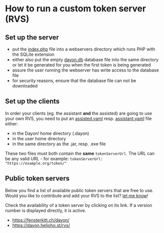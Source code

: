 # How to run a custom token server (RVS)

## Set up the server

* put the [index.php](https://raw.githubusercontent.com/RetGal/Dayon/master/ext/index.php) file into a webservers directory which runs PHP with the SQLite extension
* either also put the empty [dayon.db](https://raw.githubusercontent.com/RetGal/Dayon/master/ext/dayon.db) database file into the same directory or let it be generated for you when the first token is being generated
* assure the user running the webserver has write access to the database file
* for security reasons, ensure that the database file can not be downloaded

## Set up the clients

In order your clients (eg. the assistant **and** the assisted) are going to use your own RVS,
you need to put an [assisted.yaml](https://raw.githubusercontent.com/RetGal/Dayon/master/docs/assisted.yaml) resp. [assistant.yaml](https://raw.githubusercontent.com/RetGal/Dayon/master/docs/assistant.yaml) file either:
* in the Dayon! home directory (.dayon)
* in the user home directory
* in the same directory as the .jar, resp. .exe file

These two files must both contain the **same** `tokenServerUrl`.
The URL can be any valid URL - for example:
`tokenServerUrl: "https://example.org/token/"`

## Public token servers

Below you find a list of available public token servers that are free to use.
Would you like to contribute and add your RVS to the list? [let me know](https://github.com/retgal/dayon/issues)!

Check the availability of a token server by clicking on its link. If a version number is displayed directly, it is active.
* https://fensterkitt.ch/dayon/
* https://dayon.helioho.st/rvs/
